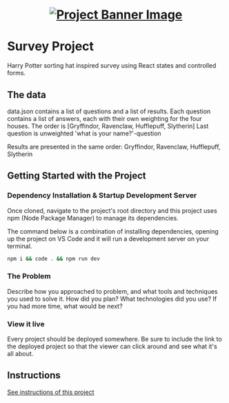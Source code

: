 <h1 align="center">
  <a href="">
    <img src="/src/assets/survey.svg" alt="Project Banner Image">
  </a>
</h1>

# Survey Project

Harry Potter sorting hat inspired survey using React states and controlled forms.

## The data

data.json contains a list of questions and a list of results.
Each question contains a list of answers, each with their own weighting for the four houses.
The order is [Gryffindor, Ravenclaw, Hufflepuff, Slytherin]
Last question is unweighted 'what is your name?'-question

Results are presented in the same order: Gryffindor, Ravenclaw, Hufflepuff, Slytherin

## Getting Started with the Project

### Dependency Installation & Startup Development Server

Once cloned, navigate to the project's root directory and this project uses npm (Node Package Manager) to manage its dependencies.

The command below is a combination of installing dependencies, opening up the project on VS Code and it will run a development server on your terminal.

```bash
npm i && code . && npm run dev
```

### The Problem

Describe how you approached to problem, and what tools and techniques you used to solve it. How did you plan? What technologies did you use? If you had more time, what would be next?

### View it live

Every project should be deployed somewhere. Be sure to include the link to the deployed project so that the viewer can click around and see what it's all about.

## Instructions

<a href="instructions.md">
   See instructions of this project
  </a>
